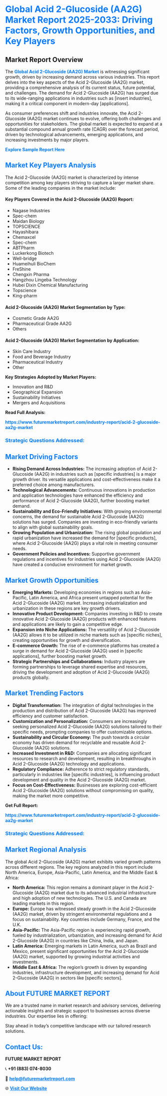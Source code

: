 <h1 style="color: #007BFF;">Global Acid 2-Glucoside (AA2G) Market Report 2025-2033: Driving Factors, Growth Opportunities, and Key Players</h1>

<section id="overview">
<h2>Market Report Overview</h2>
<p>The <a href="https://www.futuremarketreport.com/industry-report/acid-2-glucoside-aa2g-market" style="color: #007BFF; text-decoration: none;"><strong>Global Acid 2-Glucoside (AA2G) Market</strong></a> is witnessing significant growth, driven by increasing demand across various industries. This report delves into the key aspects of the Acid 2-Glucoside (AA2G) market, providing a comprehensive analysis of its current status, future potential, and challenges. The demand for Acid 2-Glucoside (AA2G) has surged due to its wide-ranging applications in industries such as [insert industries], making it a critical component in modern-day [applications].</p>
<p>As consumer preferences shift and industries innovate, the Acid 2-Glucoside (AA2G) market continues to evolve, offering both challenges and opportunities for stakeholders. The global market is expected to expand at a substantial compound annual growth rate (CAGR) over the forecast period, driven by technological advancements, emerging applications, and increasing investments by major players.</p>
</section>

<section id="overview">
<p><a href="https://www.futuremarketreport.com/request-sample/reportId=85329" style="color: #007BFF; text-decoration: none;"><strong>Explore Sample Report Here</strong></a></p>
</section>

<section id="key-players">
<h2 style="color: #007BFF;">Market Key Players Analysis</h2>
<p>The Acid 2-Glucoside (AA2G) market is characterized by intense competition among key players striving to capture a larger market share. Some of the leading companies in the market include:</p>
<h4>Key Players Covered in the Acid 2-Glucoside (AA2G) Report:</h4>
<ul><li>Nagase Industries</li><li>Spec-chem</li><li>Maidan Biology</li><li>TOPSCIENCE</li><li>Hayashibara</li><li>Chemaxcel</li><li>Spec-chem</li><li>ABTPharm</li><li>Luckerkong Biotech</li><li>Well-bridge</li><li>Huameihuli BioChem</li><li>FreShine</li><li>Chengxin Pharma</li><li>Hangzhou Lingeba Technology</li><li>Hubei Dixin Chemical Manufacturing</li><li>Topscience</li><li>King-pharm</li></ul>
<h4>Acid 2-Glucoside (AA2G) Market Segmentation by Type:</h4>
<ul><li>Cosmetic Grade AA2G</li><li>Pharmaceutical Grade AA2G</li><li>Others</li></ul>

<h4>Acid 2-Glucoside (AA2G) Market Segmentation by Application:</h4>
<ul><li>Skin Care Industry</li><li>Food and Beverage Industry</li><li>Pharmaceutical Industry</li><li>Other</li></ul>
<p><strong>Key Strategies Adopted by Market Players:</strong></p>
<ul>
<li>Innovation and R&D</li>
<li>Geographical Expansion</li>
<li>Sustainability Initiatives</li>
<li>Mergers and Acquisitions</li>
</ul>
</section>

<section>
<p><strong>Read Full Analysis: </strong></p><a href="https://www.futuremarketreport.com/industry-report/acid-2-glucoside-aa2g-market" style="color: #007BFF; text-decoration: none;"><strong>https://www.futuremarketreport.com/industry-report/acid-2-glucoside-aa2g-market</strong></a>
<h3 style="color: #007BFF;">Strategic Questions Addressed:</h3>
</section>

<section id="driving-factors">
<h2 style="color: #007BFF;">Market Driving Factors</h2>
<ul>
<li><strong>Rising Demand Across Industries:</strong> The increasing adoption of Acid 2-Glucoside (AA2G) in industries such as [specific industries] is a major growth driver. Its versatile applications and cost-effectiveness make it a preferred choice among manufacturers.</li>
<li><strong>Technological Advancements:</strong> Continuous innovations in production and application technologies have enhanced the efficiency and performance of Acid 2-Glucoside (AA2G), further boosting market demand.</li>
<li><strong>Sustainability and Eco-Friendly Initiatives:</strong> With growing environmental concerns, the demand for sustainable Acid 2-Glucoside (AA2G) solutions has surged. Companies are investing in eco-friendly variants to align with global sustainability goals.</li>
<li><strong>Growing Population and Urbanization:</strong> The rising global population and rapid urbanization have increased the demand for [specific products], where Acid 2-Glucoside (AA2G) plays a vital role in meeting consumer needs.</li>
<li><strong>Government Policies and Incentives:</strong> Supportive government regulations and incentives for industries using Acid 2-Glucoside (AA2G) have created a conducive environment for market growth.</li>
</ul>
</section>

<section id="growth-opportunities">
<h2 style="color: #007BFF;">Market Growth Opportunities</h2>
<ul>
<li><strong>Emerging Markets:</strong> Developing economies in regions such as Asia-Pacific, Latin America, and Africa present untapped potential for the Acid 2-Glucoside (AA2G) market. Increasing industrialization and urbanization in these regions are key growth drivers.</li>
<li><strong>Innovative Product Development:</strong> Companies investing in R&D to create innovative Acid 2-Glucoside (AA2G) products with enhanced features and applications are likely to gain a competitive edge.</li>
<li><strong>Expansion into Niche Applications:</strong> The versatility of Acid 2-Glucoside (AA2G) allows it to be utilized in niche markets such as [specific niches], creating opportunities for growth and diversification.</li>
<li><strong>E-commerce Growth:</strong> The rise of e-commerce platforms has created a surge in demand for Acid 2-Glucoside (AA2G) used in [specific applications], further boosting market growth.</li>
<li><strong>Strategic Partnerships and Collaborations:</strong> Industry players are forming partnerships to leverage shared expertise and resources, driving the development and adoption of Acid 2-Glucoside (AA2G) products globally.</li>
</ul>
</section>

<section id="trending-factors">
<h2 style="color: #007BFF;">Market Trending Factors</h2>
<ul>
<li><strong>Digital Transformation:</strong> The integration of digital technologies in the production and distribution of Acid 2-Glucoside (AA2G) has improved efficiency and customer satisfaction.</li>
<li><strong>Customization and Personalization:</strong> Consumers are increasingly seeking personalized Acid 2-Glucoside (AA2G) solutions tailored to their specific needs, prompting companies to offer customizable options.</li>
<li><strong>Sustainability and Circular Economy:</strong> The push towards a circular economy has driven demand for recyclable and reusable Acid 2-Glucoside (AA2G) solutions.</li>
<li><strong>Increased Investment in R&D:</strong> Companies are allocating significant resources to research and development, resulting in breakthroughs in Acid 2-Glucoside (AA2G) technology and applications.</li>
<li><strong>Regulatory Compliance:</strong> Adherence to strict regulatory standards, particularly in industries like [specific industries], is influencing product development and quality in the Acid 2-Glucoside (AA2G) market.</li>
<li><strong>Focus on Cost-Effectiveness:</strong> Businesses are exploring cost-efficient Acid 2-Glucoside (AA2G) solutions without compromising on quality, making the market more competitive.</li>
</ul>
</section>

<section>
<p><strong>Get Full Report: </strong></p><a href="https://www.futuremarketreport.com/industry-report/acid-2-glucoside-aa2g-market" style="color: #007BFF; text-decoration: none;"><strong>https://www.futuremarketreport.com/industry-report/acid-2-glucoside-aa2g-market</strong></a>
<h3 style="color: #007BFF;">Strategic Questions Addressed:</h3>
</section>


<section id="regional-analysis">
<h2 style="color: #007BFF;">Market Regional Analysis</h2>
<p>The global Acid 2-Glucoside (AA2G) market exhibits varied growth patterns across different regions. The key regions analyzed in this report include North America, Europe, Asia-Pacific, Latin America, and the Middle East & Africa:</p>
<ul>
<li><strong>North America:</strong> This region remains a dominant player in the Acid 2-Glucoside (AA2G) market due to its advanced industrial infrastructure and high adoption of new technologies. The U.S. and Canada are leading markets in this region.</li>
<li><strong>Europe:</strong> Europe has witnessed steady growth in the Acid 2-Glucoside (AA2G) market, driven by stringent environmental regulations and a focus on sustainability. Key countries include Germany, France, and the U.K.</li>
<li><strong>Asia-Pacific:</strong> The Asia-Pacific region is experiencing rapid growth, fueled by industrialization, urbanization, and increasing demand for Acid 2-Glucoside (AA2G) in countries like China, India, and Japan.</li>
<li><strong>Latin America:</strong> Emerging markets in Latin America, such as Brazil and Mexico, present significant opportunities for the Acid 2-Glucoside (AA2G) market, supported by growing industrial activities and investments.</li>
<li><strong>Middle East & Africa:</strong> The region’s growth is driven by expanding industries, infrastructure development, and increasing demand for Acid 2-Glucoside (AA2G) in sectors like [specific sectors].</li>
</ul>
</section>

<footer>
<h2 style="color: #007BFF;">About FUTURE MARKET REPORT</h2>
<p>We are a trusted name in market research and advisory services, delivering actionable insights and strategic support to businesses across diverse industries. Our expertise lies in offering:</p>

<p>Stay ahead in today’s competitive landscape with our tailored research solutions.</p>

<h2 style="color: #007BFF;">Contact Us:</h2>
<p><strong>FUTURE MARKET REPORT</strong></p>
<p>📞 <strong>+91 (883) 074-8030</strong></p>
<p>📧 <strong><a href="mailto:help@futuremarketreport.com" style="color: #007BFF;">help@futuremarketreport.com</a></strong></p>
<p>🌐 <strong><a href="https://www.futuremarketreport.com/" style="color: #007BFF;">Visit Our Website</a></strong></p>
</footer>